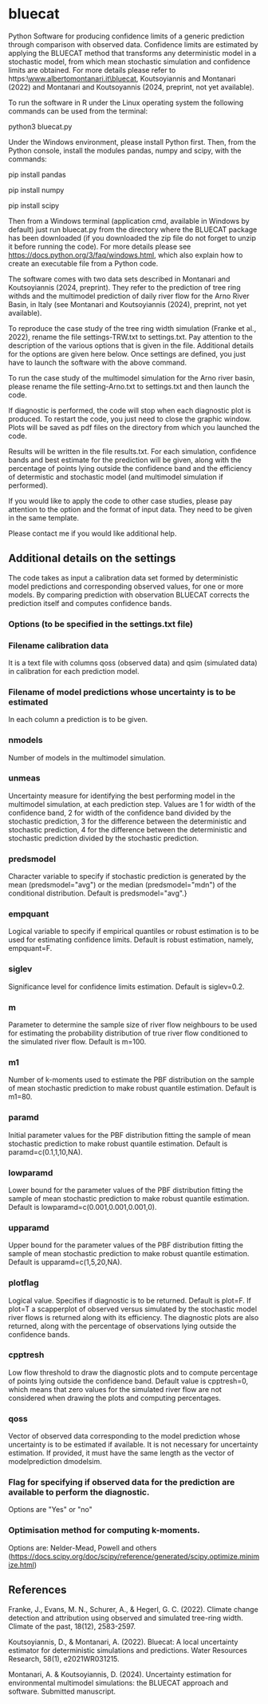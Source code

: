# bluecat
Python Software for producing confidence limits of a generic prediction through comparison with observed data. Confidence limits are estimated by applying the BLUECAT method that transforms any deterministic model in a stochastic model, from which mean stochastic simulation and confidence limits are obtained.
For more details please refer to https:\\www.albertomontanari.it\bluecat, Koutsoyiannis and Montanari (2022) and Montanari and Koutsoyannis (2024, preprint, not yet available).

To run the software in R under the Linux operating system the following commands can be used from the terminal:

python3 bluecat.py

Under the Windows environment, please install Python first. Then, from the Python console, install the modules pandas, numpy and scipy, with the commands:

pip install pandas

pip install numpy

pip install scipy

Then from a Windows terminal (application cmd, available in Windows by default) just run bluecat.py from the directory where the BLUECAT package has been downloaded (if you downloaded the zip file do not forget to unzip it before running the code). For more details please see https://docs.python.org/3/faq/windows.html, which also explain how to create an executable file from a Python code.

The software comes with two data sets described in Montanari and Koutsoyiannis (2024, preprint). They refer to the prediction of tree ring withds and the multimodel prediction of daily river flow for the Arno River Basin, in Italy (see Montanari and Koutsoyiannis (2024), preprint, not yet available).

To reproduce the case study of the tree ring width simulation (Franke et al., 2022), rename the file settings-TRW.txt to settings.txt. Pay attention to the description of the various options that is given in the file. Additional details for the options are given here below. Once settings are defined, you just have to launch the software with the above command.

To run the case study of the multimodel simulation for the Arno river basin, please rename the file setting-Arno.txt to settings.txt and then launch the code.

If diagnostic is performed, the code will stop when each diagnostic plot is produced. To restart the code, you just need to close the graphic window. Plots will be saved as pdf files on the directory from which you launched the code.

Results will be written in the file results.txt. For each simulation, confidence bands and best estimate for the prediction will be given, along with the percentage of points lying outside the confidence band and the efficiency of determistic and stochastic model (and multimodel simulation if performed).

If you would like to apply the code to other case studies, please pay attention to the option and the format of input data. They need to be given in the same template.

Please contact me if you would like additional help.

## Additional details on the settings

The code takes as input a calibration data set formed by deterministic model predictions and corresponding observed values, for one or more models. By comparing prediction with observation BLUECAT corrects the prediction itself and computes confidence bands.

### Options (to be specified in the settings.txt file)

### Filename calibration data
It is a text file with columns qoss (observed data) and qsim (simulated data) in calibration for each prediction model.

### Filename of model predictions whose uncertainty is to be estimated
In each column a prediction is to be given.

### nmodels
Number of models in the multimodel simulation.

### unmeas
Uncertainty measure for identifying the best performing model in the multimodel simulation, at each prediction step. Values are 1 for width of the confidence band, 2 for width of the confidence band divided by the stochastic prediction, 3 for the difference between the deterministic and stochastic prediction, 4 for the difference between the deterministic and stochastic prediction divided by the stochastic prediction.

### predsmodel
Character variable to specify if stochastic prediction is generated by the mean (predsmodel="avg") or the median (predsmodel="mdn") of the conditional distribution. Default is predsmodel="avg".}

### empquant
Logical variable to specify if empirical quantiles or robust estimation is to be used for estimating confidence limits. Default is robust estimation, namely, empquant=F.

### siglev
Significance level for confidence limits estimation. Default is siglev=0.2.

### m
Parameter to determine the sample size of river flow neighbours to be used for estimating the probability distribution of true river flow conditioned to the simulated river flow. Default is m=100.

### m1
Number of k-moments used to estimate the PBF distribution on the sample of mean stochastic prediction to make robust quantile estimation. Default is m1=80.

### paramd
Initial parameter values for the PBF distribution fitting the sample of mean stochastic prediction to make robust quantile estimation. Default is paramd=c(0.1,1,10,NA).

### lowparamd
Lower bound for the parameter values of the PBF distribution fitting the sample of mean stochastic prediction to make robust quantile estimation. Default is lowparamd=c(0.001,0.001,0.001,0).

### upparamd
Upper bound for the parameter values of the PBF distribution fitting the sample of mean stochastic prediction to make robust quantile estimation. Default is upparamd=c(1,5,20,NA).

### plotflag

Logical value. Specifies if diagnostic is to be returned. Default is plot=F. If plot=T a scapperplot of observed versus simulated by the stochastic model river flows is returned along with its efficiency. The diagnostic plots are also returned, along with the percentage of observations lying outside the confidence bands.

### cpptresh
Low flow threshold to draw the diagnostic plots and to compute percentage of points lying outside the confidence band. Default value is cpptresh=0, which means that zero values for the simulated river flow are not considered when drawing the plots and computing percentages.

### qoss
Vector of observed data corresponding to the model prediction whose uncertainty is to be estimated if available. It is not necessary for uncertainty estimation. If provided, it must have the same length as the vector of modelprediction dmodelsim.

### Flag for specifying if observed data for the prediction are available to perform the diagnostic.
Options are "Yes" or "no"

### Optimisation method for computing k-moments.
Options are: Nelder-Mead, Powell and others (https://docs.scipy.org/doc/scipy/reference/generated/scipy.optimize.minimize.html)


## References

Franke, J., Evans, M. N., Schurer, A., & Hegerl, G. C. (2022). Climate change detection and attribution using observed and simulated tree-ring width. Climate of the past, 18(12), 2583-2597.

Koutsoyiannis, D., & Montanari, A. (2022). Bluecat: A local uncertainty estimator for deterministic simulations and predictions. Water Resources Research, 58(1), e2021WR031215.

Montanari, A. & Koutsoyiannis, D. (2024). Uncertainty estimation for environmental multimodel simulations: the BLUECAT approach and software. Submitted manuscript.
